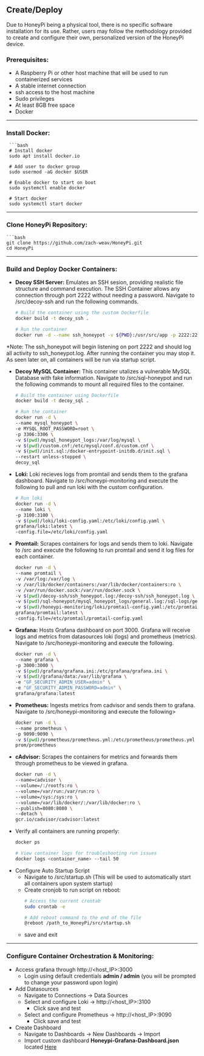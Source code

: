 ## Create/Deploy

Due to HoneyPi being a physical tool, there is no specific software installation for its use.
Rather, users may follow the methodology provided to create and configure their own, personalized version of the
HoneyPi device.

### Prerequisites:
   - A Raspberry Pi or other host machine that will be used to run containerized services
   - A stable internet connection
   - ssh access to the host machine
   - Sudo privileges
   - At least 8GB free space
   - Docker

---

### Install Docker:
     ```bash
     # Install docker
     sudo apt install docker.io

     # Add user to docker group
     sudo usermod -aG docker $USER

     # Enable docker to start on boot
     sudo systemctl enable docker

     # Start docker
     sudo systemctl start docker

---

### Clone HoneyPi Repository:
    ```bash
    git clone https://github.com/zach-weav/HoneyPi.git
    cd HoneyPi

---

### Build and Deploy Docker Containers:
 - __Decoy SSH Server:__ Emulates an SSH sesion, providing realistic file structure and command execution.  The SSH Container allows any connection through port 2222 without needing a password.  Navigate to /src/decoy-ssh and run the following commands.
      ```bash
      # Build the container using the custom Dockerfile
      docker build -t decoy_ssh .

      # Run the container
      docker run -d --name ssh_honeypot -v ${PWD}:/usr/src/app -p 2222:2222 decoy_ssh
    
  *Note: The ssh_honeypot will begin listening on port 2222 and should log all activity to ssh_honeypot.log.  After running the container you may stop it.  As seen later on, all containers will be run via startup script.

   - __Decoy MySQL Container:__ This container utalizes a vulnerable MySQL Database with fake information.  Navigate to /src/sql-honeypot and run the following commands to mount all required files to the container.
        ```bash
        # Build the container using Dockerfile
        docker build -t decoy_sql .

        # Run the container
        docker run -d \
        --name mysql_honeypot \
        -e MYSQL_ROOT_PASSWORD=root \
        -p 3306:3306 \
        -v $(pwd)/mysql_honeypot_logs:/var/log/mysql \
        -v $(pwd)/custom.cnf:/etc/mysql/conf.d/custom.cnf \
        -v $(pwd)/init.sql:/docker-entrypoint-initdb.d/init.sql \
        --restart unless-stopped \
        decoy_sql

 - __Loki:__ Loki recieves logs from promtail and sends them to the grafana dashboard.  Navigate to /src/honeypi-monitoring and execute the following to pull and run loki with the custom configuration.
   ```bash
   # Run loki
   docker run -d \
   --name loki \
   -p 3100:3100 \
   -v $(pwd)/loki/loki-config.yaml:/etc/loki/config.yaml \
   grafana/loki:latest \
   -config.file=/etc/loki/config.yaml

- __Promtail:__ Scrapes containers for logs and sends them to loki.  Navigate to /src and execute the following to run promtail and send it log files for each container.
  ```bash
  docker run -d \
  --name promtail \
  -v /var/log:/var/log \
  -v /var/lib/docker/containers:/var/lib/docker/containers:ro \
  -v /var/run/docker.sock:/var/run/docker.sock \
  -v $(pwd)/decoy-ssh/ssh_honeypot.log:/decoy-ssh/ssh_honeypot.log \
  -v $(pwd)/sql-honeypot/mysql_honeypot_logs/general.log:/sql-logs/general.log \
  -v $(pwd)/honeypi-monitoring/loki/promtail-config.yaml:/etc/promtail/promtail-config.yaml \
  grafana/promtail:latest \
  -config.file=/etc/promtail/promtail-config.yaml

- __Grafana:__ Hosts Grafana dashboard on port 3000.  Grafana will receive logs and metrics from datasources loki (logs) and prometheus (metrics).  Navigate to /src/honeypi-monitoring and execute the following.
   ```bash
  docker run -d \
  --name grafana \
  -p 3000:3000 \
  -v $(pwd)/grafana/grafana.ini:/etc/grafana/grafana.ini \
  -v $(pwd)/grafana/data:/var/lib/grafana \
  -e "GF_SECURITY_ADMIN_USER=admin" \
  -e "GF_SECURITY_ADMIN_PASSWORD=admin" \
  grafana/grafana:latest

- __Prometheus:__ Ingests metrics from cadvisor and sends them to grafana.  Navigate to /src/honeypi-monitoring and execute the following>
  ```bash
  docker run -d \
  --name prometheus \
  -p 9090:9090 \
  -v $(pwd)/prometheus/prometheus.yml:/etc/prometheus/prometheus.yml \
  prom/prometheus

- __cAdvisor:__ Scrapes the containers for metrics and forwards them through prometheus to be viewed in grafana.
  ```bash
  docker run -d \
  --name=cadvisor \
  --volume=/:/rootfs:ro \
  --volume=/var/run:/var/run:ro \
  --volume=/sys:/sys:ro \
  --volume=/var/lib/docker/:/var/lib/docker:ro \
  --publish=8080:8080 \
  --detach \
  gcr.io/cadvisor/cadvisor:latest

- Verify all containers are running properly:
  ```bash
  docker ps

  # View container logs for troubleshooting run issues
  docker logs <container_name> --tail 50

- Configure Auto Startup Script
    - Navigate to /src/startup.sh (This will be used to automatically start all containers upon system startup)
    - Create cronjob to run script on reboot:
      ```bash
      # Access the current crontab
      sudo crontab -e

      # Add reboot command to the end of the file
      @reboot /path_to_HoneyPi/src/startup.sh
    - save and exit

---

### Configure Container Orchestration & Monitoring:
- Access grafana through http://<host_IP>:3000
    - Login using default credentials __admin / admin__ (you will be prompted to change your password upon login)
- Add Datasources
    - Navigate to Connections -> Data Sources
    - Select and configure Loki -> http://<host_IP>:3100
        - Click save and test
    - Select and configure Prometheus -> http://<host_IP>:9090
        - Click save and test
- Create Dashboard
    - Navigate to Dashboards -> New Dashboards -> Import
    - Import custom dashboard __Honeypi-Grafana-Dashboard.json__ located [Here](/../Dashboard/Honeypi-Grafana-Dashboard.json)
